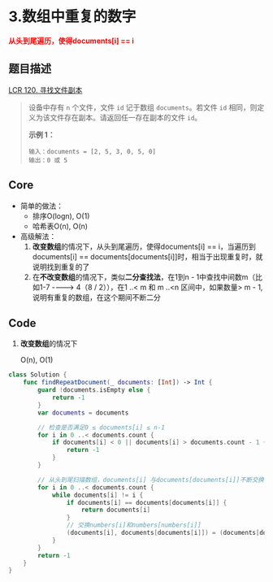 # 3.数组中重复的数字

**<font color=red>从头到尾遍历，使得documents[i] == i</font>**

## 题目描述

[LCR 120. 寻找文件副本](https://leetcode.cn/problems/shu-zu-zhong-zhong-fu-de-shu-zi-lcof/)

> 设备中存有 `n` 个文件，文件 `id` 记于数组 `documents`。若文件 `id` 相同，则定义为该文件存在副本。请返回任一存在副本的文件 `id`。
>
>  
>
> **示例 1：**
>
> ```
> 输入：documents = [2, 5, 3, 0, 5, 0]
> 输出：0 或 5
> ```

## Core

- 简单的做法：
  - 排序O(logn), O(1)
  - 哈希表O(n), O(n)
- 高级解法：
  1. **改变数组**的情况下，从头到尾遍历，使得documents[i] == i，当遍历到documents[i] == documents[documents[i]]时，相当于出现重复时，就说明找到重复的了
  2. 在**不改变数组**的情况下，类似**二分查找法**，在1到n - 1中查找中间数m（比如1-7  ---->  4（8 / 2）），在1 ..< m 和 m ..<n 区间中，如果数量> m - 1, 说明有重复的数组，在这个期间不断二分



## Code

1. **改变数组**的情况下

   O(n), O(1)

```swift
class Solution {
    func findRepeatDocument(_ documents: [Int]) -> Int {
        guard !documents.isEmpty else {
            return -1
        }
        var documents = documents

        // 检查是否满足0 ≤ documents[i] ≤ n-1
        for i in 0 ..< documents.count {
            if documents[i] < 0 || documents[i] > documents.count - 1 {
                return -1
            }
        }

        // 从头到尾扫描数组，documents[i] 与documents[documents[i]]不断交换
        for i in 0 ..< documents.count {
            while documents[i] != i {
                if documents[i] == documents[documents[i]] {
                    return documents[i]
                }
                // 交换numbers[i]和numbers[numbers[i]]
                (documents[i], documents[documents[i]]) = (documents[documents[i]], documents[i])
            }
        }
        return -1
    }
}
```

